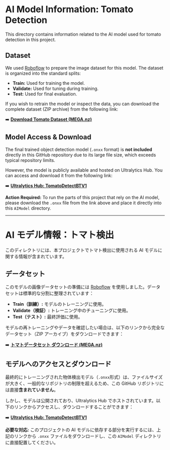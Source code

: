 # AI Model Information: Tomato Detection

This directory contains information related to the AI model used for tomato detection in this project.

## Dataset

We used [Roboflow](https://roboflow.com/) to prepare the image dataset for this model. The dataset is organized into the standard splits:

- **Train:** Used for training the model.
- **Validate:** Used for tuning during training.
- **Test:** Used for final evaluation.

If you wish to retrain the model or inspect the data, you can download the complete dataset (ZIP archive) from the following link:

➡️ **[Download Tomato Dataset (MEGA.nz)](https://mega.nz/file/Gdd1yQ7Y#XgeF-OmfwyFg4fJsazg84tZfSf8YbSU1mU48wlkKB7c)**

## Model Access & Download

The final trained object detection model (`.onxx` format) is **not included** directly in this GitHub repository due to its large file size, which exceeds typical repository limits.

However, the model is publicly available and hosted on Ultralytics Hub. You can access and download it from the following link:

➡️ **[Ultralytics Hub: TomatoDetectBTV1](https://hub.ultralytics.com/models/G7BEsWD7K2GaELwWj6ka)**

**Action Required:** To run the parts of this project that rely on the AI model, please download the `.onxx` file from the link above and place it directly into this `AIModel` directory.

---

# AI モデル情報：トマト検出

このディレクトリには、本プロジェクトでトマト検出に使用される AI モデルに関する情報が含まれています。

## データセット

このモデルの画像データセットの準備には [Roboflow](https://roboflow.com/) を使用しました。データセットは標準的な分割に整理されています：

- **Train（訓練）:** モデルのトレーニングに使用。
- **Validate（検証）:** トレーニング中のチューニングに使用。
- **Test（テスト）:** 最終評価に使用。

モデルの再トレーニングやデータを確認したい場合は、以下のリンクから完全なデータセット（ZIP アーカイブ）をダウンロードできます：

➡️ **[トマトデータセット ダウンロード (MEGA.nz)](https://mega.nz/file/Gdd1yQ7Y#XgeF-OmfwyFg4fJsazg84tZfSf8YbSU1mU48wlkKB7c)**

## モデルへのアクセスとダウンロード

最終的にトレーニングされた物体検出モデル（`.onxx`形式）は、ファイルサイズが大きく、一般的なリポジトリの制限を超えるため、この GitHub リポジトリには直接**含まれていません**。

しかし、モデルは公開されており、Ultralytics Hub でホストされています。以下のリンクからアクセスし、ダウンロードすることができます：

➡️ **[Ultralytics Hub: TomatoDetectBTV1](https://hub.ultralytics.com/models/G7BEsWD7K2GaELwWj6ka)**

**必要な対応:** このプロジェクトの AI モデルに依存する部分を実行するには、上記のリンクから `.onxx` ファイルをダウンロードし、この `AIModel` ディレクトリに直接配置してください。
